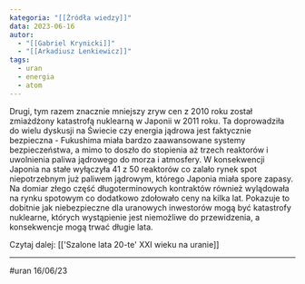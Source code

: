 ```yaml
---
kategoria: "[[Źródła wiedzy]]"
data: 2023-06-16
autor:
  - "[[Gabriel Krynicki]]"
  - "[[Arkadiusz Lenkiewicz]]"
tags:
  - uran
  - energia
  - atom
---
```

Drugi, tym razem znacznie mniejszy zryw cen z 2010 roku został zmiażdżony katastrofą nuklearną w Japonii w 2011 roku. Ta doprowadziła do wielu dyskusji na Świecie czy energia jądrowa jest faktycznie bezpieczna - Fukushima miała bardzo zaawansowane systemy bezpieczeństwa, a mimo to doszło do stopienia aż trzech reaktorów i uwolnienia paliwa jądrowego do morza i atmosfery. W konsekwencji Japonia na stałe wyłączyła 41 z 50 reaktorów co zalało rynek spot niepotrzebnym już paliwem jądrowym, którego Japonia miała spore zapasy. Na domiar złego część długoterminowych kontraktów również wylądowała na rynku spotowym co dodatkowo zdołowało ceny na kilka lat. Pokazuje to dobitnie jak niebezpieczne dla uranowych inwestorów mogą być katastrofy nuklearne, których wystąpienie jest niemożliwe do przewidzenia, a konsekwencje mogą trwać długie lata.

Czytaj dalej: [['Szalone lata 20-te' XXI wieku na uranie]]

-----------------
#uran 16/06/23
